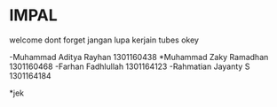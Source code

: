 # IMPAL

welcome dont forget jangan lupa kerjain tubes okey

-Muhammad Aditya Rayhan 1301160438
*Muhammad Zaky Ramadhan 1301160468
-Farhan Fadhlullah 1301164123
-Rahmatian Jayanty S 1301164184

*jek
